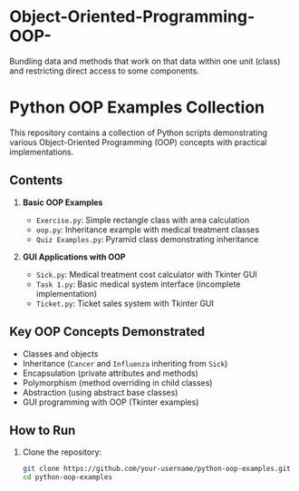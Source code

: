 # Object-Oriented-Programming-OOP-
Bundling data and methods that work on that data within one unit (class) and restricting direct access to some components.

# Python OOP Examples Collection

This repository contains a collection of Python scripts demonstrating various Object-Oriented Programming (OOP) concepts with practical implementations.

## Contents

1. **Basic OOP Examples**
   - `Exercise.py`: Simple rectangle class with area calculation
   - `oop.py`: Inheritance example with medical treatment classes
   - `Quiz Examples.py`: Pyramid class demonstrating inheritance

2. **GUI Applications with OOP**
   - `Sick.py`: Medical treatment cost calculator with Tkinter GUI
   - `Task 1.py`: Basic medical system interface (incomplete implementation)
   - `Ticket.py`: Ticket sales system with Tkinter GUI

## Key OOP Concepts Demonstrated

- Classes and objects
- Inheritance (`Cancer` and `Influenza` inheriting from `Sick`)
- Encapsulation (private attributes and methods)
- Polymorphism (method overriding in child classes)
- Abstraction (using abstract base classes)
- GUI programming with OOP (Tkinter examples)

## How to Run

1. Clone the repository:
   ```bash
   git clone https://github.com/your-username/python-oop-examples.git
   cd python-oop-examples
